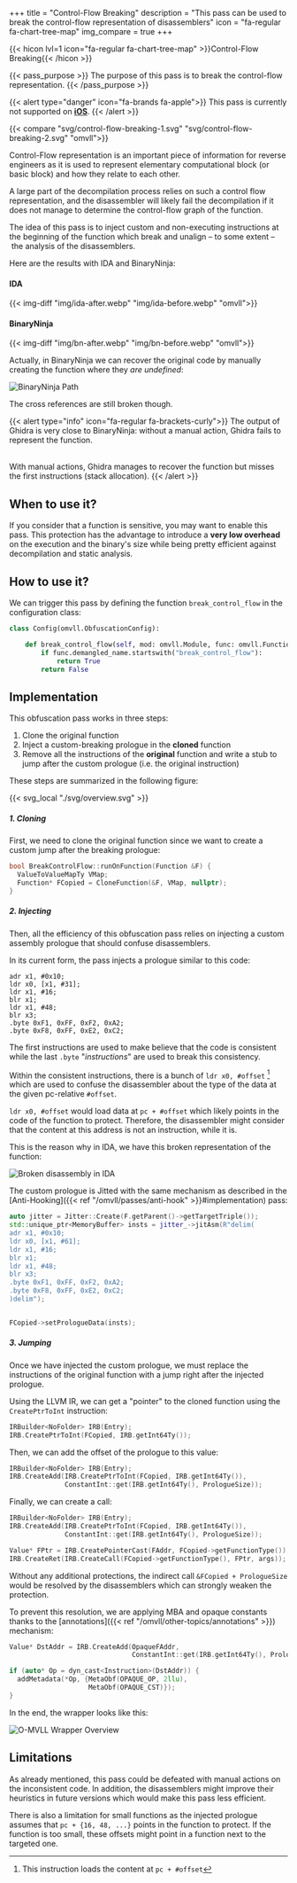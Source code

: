 +++
title       = "Control-Flow Breaking"
description = "This pass can be used to break the control-flow representation of disassemblers"
icon        = "fa-regular fa-chart-tree-map"
img_compare = true
+++

{{< hicon lvl=1 icon="fa-regular fa-chart-tree-map" >}}Control-Flow Breaking{{< /hicon >}}

{{< pass_purpose >}}
The purpose of this pass is to break the control-flow representation.
{{< /pass_purpose >}}

{{< alert type="danger" icon="fa-brands fa-apple">}}
This pass is currently not supported on **<u>iOS</u>**.
{{< /alert >}}

{{< compare "svg/control-flow-breaking-1.svg" "svg/control-flow-breaking-2.svg" "omvll">}}

Control-Flow representation is an important piece of information for reverse engineers as it is used to
represent elementary computational block (or basic block) and how they relate to each other.

A large part of the decompilation process relies on such a control flow representation, and the disassembler
will likely fail the decompilation if it does not manage to determine the control-flow graph of the function.

The idea of this pass is to inject custom and non-executing instructions at the beginning of the function
which break and unalign – to some extent – the analysis of the disassemblers.

Here are the results with IDA and BinaryNinja:

#### IDA

{{< img-diff "img/ida-after.webp" "img/ida-before.webp" "omvll">}}

#### BinaryNinja

{{< img-diff "img/bn-after.webp" "img/bn-before.webp" "omvll">}}

Actually, in BinaryNinja we can recover the original code by manually creating the function where they *are undefined*:

![BinaryNinja Path](./img/bn-after-2.webp "BinaryNinja Path")

The cross references are still broken though.

{{< alert type="info" icon="fa-regular fa-brackets-curly">}}
The output of Ghidra is very close to BinaryNinja: without a manual action, Ghidra fails to represent the function.

<br />
With manual actions, Ghidra manages to recover the function but misses the first instructions (stack allocation).
{{< /alert >}}


## When to use it?

If you consider that a function is sensitive, you may want to enable this pass. This protection has the
advantage to introduce a **very low overhead** on the execution and the binary's size while being pretty efficient
against decompilation and static analysis.


## How to use it?

We can trigger this pass by defining the function `break_control_flow` in the configuration class:

```python {hl_lines=3}
class Config(omvll.ObfuscationConfig):

    def break_control_flow(self, mod: omvll.Module, func: omvll.Function):
        if func.demangled_name.startswith("break_control_flow"):
            return True
        return False
```

## Implementation

This obfuscation pass works in three steps:

1. Clone the original function
2. Inject a custom-breaking prologue in the **cloned** function
3. Remove all the instructions of the **original** function and write a stub to jump after
   the custom prologue (i.e. the original instruction)

These steps are summarized in the following figure:

{{< svg_local "./svg/overview.svg" >}}


##### 1. Cloning

First, we need to clone the original function since we want to create a custom jump after the breaking prologue:

```cpp {hl_lines=3}
bool BreakControlFlow::runOnFunction(Function &F) {
  ValueToValueMapTy VMap;
  Function* FCopied = CloneFunction(&F, VMap, nullptr);
}
```

##### 2. Injecting

Then, all the efficiency of this obfuscation pass relies on injecting a custom assembly prologue
that should confuse disassemblers.

In its current form, the pass injects a prologue similar to this code:

```armasm
adr x1, #0x10;
ldr x0, [x1, #31];
ldr x1, #16;
blr x1;
ldr x1, #48;
blr x3;
.byte 0xF1, 0xFF, 0xF2, 0xA2;
.byte 0xF8, 0xFF, 0xE2, 0xC2;
```

The first instructions are used to make believe that the code is consistent while the last `.byte` "*instructions*"
are used to break this consistency.

Within the consistent instructions, there is a bunch of `ldr x0, #offset` [^note_ldr] which are used to confuse
the disassembler about the type of the data at the given pc-relative `#offset`.

`ldr x0, #offset` would load data at `pc + #offset` which likely points in the code of the function to protect.
Therefore, the disassembler might consider that the content at this address is not an instruction, while it is.

This is the reason why in IDA, we have this broken representation of the function:

![Broken disassembly in IDA](./img/ida-after.webp "Broken disassembly in IDA")

The custom prologue is Jitted with the same mechanism as described in the
[Anti-Hooking]({{< ref "/omvll/passes/anti-hook" >}}#implementation) pass:

```cpp
auto jitter = Jitter::Create(F.getParent()->getTargetTriple());
std::unique_ptr<MemoryBuffer> insts = jitter_->jitAsm(R"delim(
adr x1, #0x10;
ldr x0, [x1, #61];
ldr x1, #16;
blr x1;
ldr x1, #48;
blr x3;
.byte 0xF1, 0xFF, 0xF2, 0xA2;
.byte 0xF8, 0xFF, 0xE2, 0xC2;
)delim");


FCopied->setPrologueData(insts);
```

##### 3. Jumping

Once we have injected the custom prologue, we must replace the instructions of the original function with
a jump right after the injected prologue.

Using the LLVM IR, we can get a "pointer" to the cloned function using the `CreatePtrToInt` instruction:

```cpp {hl_lines=2}
IRBuilder<NoFolder> IRB(Entry);
IRB.CreatePtrToInt(FCopied, IRB.getInt64Ty());
```

Then, we can add the offset of the prologue to this value:


```cpp {hl_lines="2-3"}
IRBuilder<NoFolder> IRB(Entry);
IRB.CreateAdd(IRB.CreatePtrToInt(FCopied, IRB.getInt64Ty()),
              ConstantInt::get(IRB.getInt64Ty(), PrologueSize));
```

Finally, we can create a call:

```cpp {hl_lines="5-6"}
IRBuilder<NoFolder> IRB(Entry);
IRB.CreateAdd(IRB.CreatePtrToInt(FCopied, IRB.getInt64Ty()),
              ConstantInt::get(IRB.getInt64Ty(), PrologueSize));

Value* FPtr = IRB.CreatePointerCast(FAddr, FCopied->getFunctionType());
IRB.CreateRet(IRB.CreateCall(FCopied->getFunctionType(), FPtr, args));
```
Without any additional protections, the indirect call `&FCopied + PrologueSize` would be resolved by the
disassemblers which can strongly weaken the protection.

To prevent this resolution, we are applying MBA and opaque constants thanks to the
[annotations]({{< ref "/omvll/other-topics/annotations" >}}) mechanism:

```cpp {hl_lines="5-6"}
Value* DstAddr = IRB.CreateAdd(OpaqueFAddr,
                               ConstantInt::get(IRB.getInt64Ty(), PrologueSize));

if (auto* Op = dyn_cast<Instruction>(DstAddr)) {
  addMetadata(*Op, {MetaObf(OPAQUE_OP, 2llu),
                    MetaObf(OPAQUE_CST)});
}
```

In the end, the wrapper looks like this:

![O-MVLL Wrapper Overview](./img/wrapper.webp "O-MVLL Wrapper Overview")

## Limitations

As already mentioned, this pass could be defeated with manual actions on the inconsistent code. In addition,
the disassemblers might improve their heuristics in future versions which would make this pass less efficient.

There is also a limitation for small functions as the injected prologue assumes that `pc + {16, 48, ...}`
points in the function to protect.
If the function is too small, these offsets might point in a function next to the targeted one.

[^note_ldr]: This instruction loads the content at `pc + #offset`

